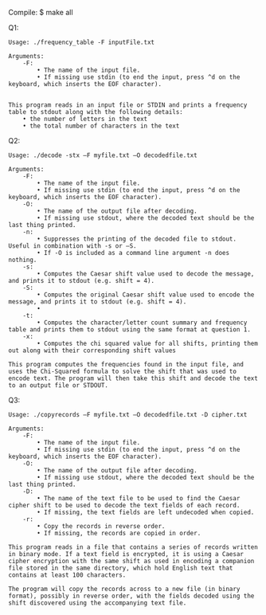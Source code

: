 Compile: 
	$ make all

Q1: 

	Usage: ./frequency_table -F inputFile.txt

	Arguments:
		-F: 
			• The name of the input file.
			• If missing use stdin (to end the input, press ^d on the keyboard, which inserts the EOF character).


	This program reads in an input file or STDIN and prints a frequency table to stdout along with the following details:
		• the number of letters in the text
		• the total number of characters in the text

Q2: 

	Usage: ./decode -stx –F myfile.txt –O decodedfile.txt

	Arguments:
		-F: 
			• The name of the input file.
			• If missing use stdin (to end the input, press ^d on the keyboard, which inserts the EOF character).
		-O:
			• The name of the output file after decoding.
			• If missing use stdout, where the decoded text should be the last thing printed.
		-n:
			• Suppresses the printing of the decoded file to stdout. Useful in combination with -s or –S. 
			• If -O is included as a command line argument -n does nothing.
		-s:
			• Computes the Caesar shift value used to decode the message, and prints it to stdout (e.g. shift = 4). 
		-S:
			• Computes the original Caesar shift value used to encode the message, and prints it to stdout (e.g. shift = 4).
			• 
		-t:
			• Computes the character/letter count summary and frequency table and prints them to stdout using the same format at question 1.
		-x: 
			• Computes the chi squared value for all shifts, printing them out along with their corresponding shift values

	This program computes the frequencies found in the input file, and uses the Chi-Squared formula to solve the shift that was used to encode text. The program will then take this shift and decode the text to an output file or STDOUT.

Q3: 

	Usage: ./copyrecords –F myfile.txt –O decodedfile.txt -D cipher.txt

	Arguments:
		-F: 
			• The name of the input file.
			• If missing use stdin (to end the input, press ^d on the keyboard, which inserts the EOF character).
		-O:
			• The name of the output file after decoding.
			• If missing use stdout, where the decoded text should be the last thing printed.
		-D:
			• The name of the text file to be used to find the Caesar cipher shift to be used to decode the text fields of each record.
			• If missing, the text fields are left undecoded when copied.
		-r:
			• Copy the records in reverse order. 
			• If missing, the records are copied in order.

	This program reads in a file that contains a series of records written in binary mode. If a text field is encrypted, it is using a Caesar cipher encryption with the same shift as used in encoding a companion file stored in the same directory, which hold English text that contains at least 100 characters.

	The program will copy the records across to a new file (in binary format), possibly in reverse order, with the fields decoded using the shift discovered using the accompanying text file.



	
